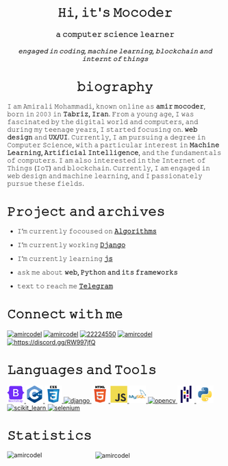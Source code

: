 <!-- THIS PAGE BECASUSE OF USING SHIT SPCIAL FONT IS DAMN BAD FOR SEO -->


<h1 align="center">𝙷𝚒, 𝚒𝚝'𝚜 𝙼𝚘𝚌𝚘𝚍𝚎𝚛</h1>
<h3 align="center">𝚊 𝚌𝚘𝚖𝚙𝚞𝚝𝚎𝚛 𝚜𝚌𝚒𝚎𝚗𝚌𝚎 𝚕𝚎𝚊𝚛𝚗𝚎𝚛<h4 align="center"><em>𝚎𝚗𝚐𝚊𝚐𝚎𝚍 𝚒𝚗 𝚌𝚘𝚍𝚒𝚗𝚐, 𝚖𝚊𝚌𝚑𝚒𝚗𝚎 𝚕𝚎𝚊𝚛𝚗𝚒𝚗𝚐, 𝚋𝚕𝚘𝚌𝚔𝚌𝚑𝚊𝚒𝚗 𝚊𝚗𝚍 𝚒𝚗𝚝𝚎𝚛𝚗𝚝 𝚘𝚏 𝚝𝚑𝚒𝚗𝚐𝚜</em></h4></h3>

<h1 align="center">𝚋𝚒𝚘𝚐𝚛𝚊𝚙𝚑𝚢</h1>
<p align="left">𝙸 𝚊𝚖 𝙰𝚖𝚒𝚛𝚊𝚕𝚒 𝙼𝚘𝚑𝚊𝚖𝚖𝚊𝚍𝚒, 𝚔𝚗𝚘𝚠𝚗 𝚘𝚗𝚕𝚒𝚗𝚎 𝚊𝚜 <b>𝚊𝚖𝚒𝚛 𝚖𝚘𝚌𝚘𝚍𝚎𝚛</b>, 𝚋𝚘𝚛𝚗 𝚒𝚗 𝟸𝟶𝟶𝟹 𝚒𝚗 <b>𝚃𝚊𝚋𝚛𝚒𝚣, 𝙸𝚛𝚊𝚗</b>. 𝙵𝚛𝚘𝚖 𝚊 𝚢𝚘𝚞𝚗𝚐 𝚊𝚐𝚎, 𝙸 𝚠𝚊𝚜 𝚏𝚊𝚜𝚌𝚒𝚗𝚊𝚝𝚎𝚍 𝚋𝚢 𝚝𝚑𝚎 𝚍𝚒𝚐𝚒𝚝𝚊𝚕 𝚠𝚘𝚛𝚕𝚍 𝚊𝚗𝚍 𝚌𝚘𝚖𝚙𝚞𝚝𝚎𝚛𝚜, 𝚊𝚗𝚍 𝚍𝚞𝚛𝚒𝚗𝚐 𝚖𝚢 𝚝𝚎𝚎𝚗𝚊𝚐𝚎 𝚢𝚎𝚊𝚛𝚜, 𝙸 𝚜𝚝𝚊𝚛𝚝𝚎𝚍 𝚏𝚘𝚌𝚞𝚜𝚒𝚗𝚐 𝚘𝚗. <b>𝚠𝚎𝚋 𝚍𝚎𝚜𝚒𝚐𝚗</b> 𝚊𝚗𝚍 <b>𝚄𝚇/𝚄𝙸</b>. 𝙲𝚞𝚛𝚛𝚎𝚗𝚝𝚕𝚢, 𝙸 𝚊𝚖 𝚙𝚞𝚛𝚜𝚞𝚒𝚗𝚐 𝚊 𝚍𝚎𝚐𝚛𝚎𝚎 𝚒𝚗 𝙲𝚘𝚖𝚙𝚞𝚝𝚎𝚛 𝚂𝚌𝚒𝚎𝚗𝚌𝚎, 𝚠𝚒𝚝𝚑 𝚊 𝚙𝚊𝚛𝚝𝚒𝚌𝚞𝚕𝚊𝚛 𝚒𝚗𝚝𝚎𝚛𝚎𝚜𝚝 𝚒𝚗 <b>𝙼𝚊𝚌𝚑𝚒𝚗𝚎 𝙻𝚎𝚊𝚛𝚗𝚒𝚗𝚐, 𝙰𝚛𝚝𝚒𝚏𝚒𝚌𝚒𝚊𝚕 𝙸𝚗𝚝𝚎𝚕𝚕𝚒𝚐𝚎𝚗𝚌𝚎</b>, 𝚊𝚗𝚍 𝚝𝚑𝚎 𝚏𝚞𝚗𝚍𝚊𝚖𝚎𝚗𝚝𝚊𝚕𝚜 𝚘𝚏 𝚌𝚘𝚖𝚙𝚞𝚝𝚎𝚛𝚜. 𝙸 𝚊𝚖 𝚊𝚕𝚜𝚘 𝚒𝚗𝚝𝚎𝚛𝚎𝚜𝚝𝚎𝚍 𝚒𝚗 𝚝𝚑𝚎 𝙸𝚗𝚝𝚎𝚛𝚗𝚎𝚝 𝚘𝚏 𝚃𝚑𝚒𝚗𝚐𝚜 (𝙸𝚘𝚃) 𝚊𝚗𝚍 𝚋𝚕𝚘𝚌𝚔𝚌𝚑𝚊𝚒𝚗. 𝙲𝚞𝚛𝚛𝚎𝚗𝚝𝚕𝚢, 𝙸 𝚊𝚖 𝚎𝚗𝚐𝚊𝚐𝚎𝚍 𝚒𝚗 𝚠𝚎𝚋 𝚍𝚎𝚜𝚒𝚐𝚗 𝚊𝚗𝚍 𝚖𝚊𝚌𝚑𝚒𝚗𝚎 𝚕𝚎𝚊𝚛𝚗𝚒𝚗𝚐, 𝚊𝚗𝚍 𝙸 𝚙𝚊𝚜𝚜𝚒𝚘𝚗𝚊𝚝𝚎𝚕𝚢 𝚙𝚞𝚛𝚜𝚞𝚎 𝚝𝚑𝚎𝚜𝚎 𝚏𝚒𝚎𝚕𝚍𝚜.</p>

#  𝙿𝚛𝚘𝚓𝚎𝚌𝚝 𝚊𝚗𝚍 𝚊𝚛𝚌𝚑𝚒𝚟𝚎𝚜
- 𝙸’𝚖 𝚌𝚞𝚛𝚛𝚎𝚗𝚝𝚕𝚢 𝚏𝚘𝚌𝚘𝚞𝚜𝚎𝚍 𝚘𝚗 <b>[𝙰𝚕𝚐𝚘𝚛𝚒𝚝𝚑𝚖𝚜](https://github.com/amircodel/Algorithms)</b>

- 𝙸’𝚖 𝚌𝚞𝚛𝚛𝚎𝚗𝚝𝚕𝚢 𝚠𝚘𝚛𝚔𝚒𝚗𝚐 <b>[𝙳𝚓𝚊𝚗𝚐𝚘](https://www.djangoproject.com/)</b>

- 𝙸’𝚖 𝚌𝚞𝚛𝚛𝚎𝚗𝚝𝚕𝚢 𝚕𝚎𝚊𝚛𝚗𝚒𝚗𝚐 <b>[𝚓𝚜](https://www.javascript.com/)</b>

- 𝚊𝚜𝚔 𝚖𝚎 𝚊𝚋𝚘𝚞𝚝 <b>𝚠𝚎𝚋, 𝙿𝚢𝚝𝚑𝚘𝚗 𝚊𝚗𝚍 𝚒𝚝𝚜 𝚏𝚛𝚊𝚖𝚎𝚠𝚘𝚛𝚔𝚜</b>

- 𝚝𝚎𝚡𝚝 𝚝𝚘 𝚛𝚎𝚊𝚌𝚑 𝚖𝚎 <b>[𝚃𝚎𝚕𝚎𝚐𝚛𝚊𝚖](http://t.me/amirmocoder)</b>
# 𝙲𝚘𝚗𝚗𝚎𝚌𝚝 𝚠𝚒𝚝𝚑 𝚖𝚎
<p align="left">
<a href="https://twitter.com/amirmocoder" target="blank"><img align="center" src="https://upload.wikimedia.org/wikipedia/commons/5/53/X_logo_2023_original.svg" alt="amircodel" height="25" width="35" /></a>
<a href="https://linkedin.com/in/amirmocoder" target="blank"><img align="center" src="https://raw.githubusercontent.com/rahuldkjain/github-profile-readme-generator/master/src/images/icons/Social/linked-in-alt.svg" alt="amircodel" height="30" width="40" /></a>
<a href="https://stackoverflow.com/users/26842114/" target="blank"><img align="center" src="https://raw.githubusercontent.com/rahuldkjain/github-profile-readme-generator/master/src/images/icons/Social/stack-overflow.svg" alt="22224550" height="30" width="40" /></a>
<a href="https://instagram.com/amirmocoder" target="blank"><img align="center" src="https://raw.githubusercontent.com/rahuldkjain/github-profile-readme-generator/master/src/images/icons/Social/instagram.svg" alt="amircodel" height="30" width="40" /></a>
<a href="https://discord.com/users/780020956344221697/" target="blank"><img align="center" src="https://raw.githubusercontent.com/rahuldkjain/github-profile-readme-generator/master/src/images/icons/Social/discord.svg" alt="https://discord.gg/RW997jfQ" height="30" width="40" /></a>
</p>

# 𝙻𝚊𝚗𝚐𝚞𝚊𝚐𝚎𝚜 𝚊𝚗𝚍 𝚃𝚘𝚘𝚕𝚜
<p align="left"> <a href="https://getbootstrap.com" target="_blank" rel="noreferrer"> <img src="https://raw.githubusercontent.com/devicons/devicon/master/icons/bootstrap/bootstrap-plain-wordmark.svg" alt="bootstrap" width="40" height="40"/> </a> <a href="https://www.w3schools.com/cpp/" target="_blank" rel="noreferrer"> <img src="https://raw.githubusercontent.com/devicons/devicon/master/icons/cplusplus/cplusplus-original.svg" alt="cplusplus" width="40" height="40"/> </a> <a href="https://www.w3schools.com/css/" target="_blank" rel="noreferrer"> <img src="https://raw.githubusercontent.com/devicons/devicon/master/icons/css3/css3-original-wordmark.svg" alt="css3" width="40" height="40"/> </a> <a href="https://www.djangoproject.com/" target="_blank" rel="noreferrer"> <img src="https://cdn.worldvectorlogo.com/logos/django.svg" alt="django" width="40" height="40"/> </a> <a href="https://www.w3.org/html/" target="_blank" rel="noreferrer"> <img src="https://raw.githubusercontent.com/devicons/devicon/master/icons/html5/html5-original-wordmark.svg" alt="html5" width="40" height="40"/> </a> <a href="https://developer.mozilla.org/en-US/docs/Web/JavaScript" target="_blank" rel="noreferrer"> <img src="https://raw.githubusercontent.com/devicons/devicon/master/icons/javascript/javascript-original.svg" alt="javascript" width="40" height="40"/> </a> <a href="https://www.mysql.com/" target="_blank" rel="noreferrer"> <img src="https://raw.githubusercontent.com/devicons/devicon/master/icons/mysql/mysql-original-wordmark.svg" alt="mysql" width="40" height="40"/> </a> <a href="https://opencv.org/" target="_blank" rel="noreferrer"> <img src="https://www.vectorlogo.zone/logos/opencv/opencv-icon.svg" alt="opencv" width="40" height="40"/> </a> <a href="https://pandas.pydata.org/" target="_blank" rel="noreferrer"> <img src="https://raw.githubusercontent.com/devicons/devicon/2ae2a900d2f041da66e950e4d48052658d850630/icons/pandas/pandas-original.svg" alt="pandas" width="40" height="40"/> </a> <a href="https://www.python.org" target="_blank" rel="noreferrer"> <img src="https://raw.githubusercontent.com/devicons/devicon/master/icons/python/python-original.svg" alt="python" width="40" height="40"/> </a> <a href="https://scikit-learn.org/" target="_blank" rel="noreferrer"> <img src="https://upload.wikimedia.org/wikipedia/commons/0/05/Scikit_learn_logo_small.svg" alt="scikit_learn" width="40" height="40"/> </a> <a href="https://www.selenium.dev" target="_blank" rel="noreferrer"> <img src="https://raw.githubusercontent.com/detain/svg-logos/780f25886640cef088af994181646db2f6b1a3f8/svg/selenium-logo.svg" alt="selenium" width="40" height="40"/> </a> </p>

# 𝚂𝚝𝚊𝚝𝚒𝚜𝚝𝚒𝚌𝚜

<p><img align="left" src="https://github-readme-stats.vercel.app/api/top-langs?username=amircodel&show_icons=true&locale=en&layout=compact" alt="amircodel" width= "40%" /></p>

<p>&nbsp;<img align="center" src="https://github-readme-stats.vercel.app/api?username=amircodel&show_icons=true&locale=en" alt="amircodel" width= "50%" /></p>
